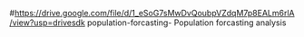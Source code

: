 #https://drive.google.com/file/d/1_eSoG7sMwDvQoubpVZdqM7p8EALm6rlA/view?usp=drivesdk population-forcasting-
Population forcasting analysis 
